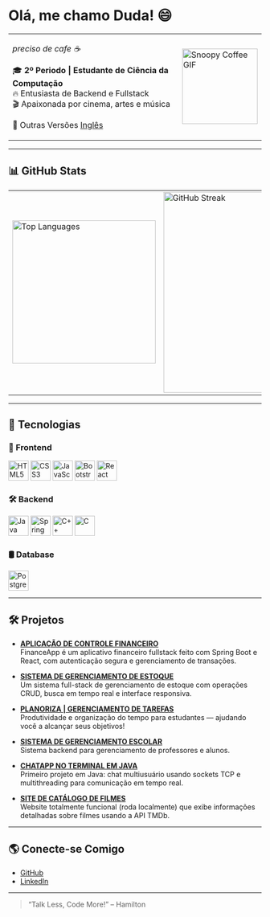 <!-- Versão em Português -->
# Olá, me chamo Duda! 😄

<table>
  <tr>
    <td>
      <p><i>preciso de cafe ☕</i></p>
      <p>🎓 <b>2º Periodo | Estudante de Ciência da Computação</b><br/>
         🔥 Entusiasta de Backend e Fullstack<br/>
         🎬 Apaixonada por cinema, artes e música
      </p>
      <p>📄 Outras Versões <a href="README.md">Inglês</a></p>
    </td>
    <td>
      <img src="https://media.tenor.com/KuCmU3O8vQUAAAAj/snoopy.gif" alt="Snoopy Coffee GIF" width="150px" />
    </td>
  </tr>
</table>

---

## 📊 GitHub Stats

<table>
  <tr>
    <td>
      <img src="https://github-readme-stats.vercel.app/api/top-langs/?username=maria-brito15&layout=compact&theme=radical" alt="Top Languages" width="285px" />
    </td>
    <td>
      <img src="https://github-readme-streak-stats.herokuapp.com/?user=maria-brito15&theme=radical" alt="GitHub Streak" width="400px" />
    </td>
  </tr>
</table>

---

## 🚀 Tecnologias

### 🎨 Frontend
<img src="https://cdn.jsdelivr.net/gh/devicons/devicon/icons/html5/html5-original.svg" alt="HTML5" width="40" height="40" title="HTML5"/> <img src="https://cdn.jsdelivr.net/gh/devicons/devicon/icons/css3/css3-original.svg" alt="CSS3" width="40" height="40" title="CSS3"/> <img src="https://cdn.jsdelivr.net/gh/devicons/devicon/icons/javascript/javascript-original.svg" alt="JavaScript" width="40" height="40" title="JavaScript"/> <img src="https://cdn.jsdelivr.net/gh/devicons/devicon/icons/bootstrap/bootstrap-original.svg" alt="Bootstrap" width="40" height="40" title="Bootstrap"/> <img src="https://cdn.jsdelivr.net/gh/devicons/devicon/icons/react/react-original.svg" alt="React" width="40" height="40" title="React"/>

### 🛠️ Backend
<img src="https://cdn.jsdelivr.net/gh/devicons/devicon/icons/java/java-original.svg" alt="Java" width="40" height="40" title="Java"/> <img src="https://cdn.jsdelivr.net/gh/devicons/devicon/icons/spring/spring-original.svg" alt="Spring Boot" width="40" height="40" title="Spring Boot"/>  <img src="https://cdn.jsdelivr.net/gh/devicons/devicon/icons/cplusplus/cplusplus-original.svg" alt="C++" width="40" height="40" title="C++"/> <img src="https://cdn.jsdelivr.net/gh/devicons/devicon/icons/c/c-original.svg" alt="C" width="40" height="40" title="C"/>

### 🛢️ Database
<img src="https://cdn.jsdelivr.net/gh/devicons/devicon/icons/postgresql/postgresql-original.svg" alt="PostgreSQL" width="40" height="40" title="PostgreSQL"/>

---

## 🛠️ Projetos
- [**APLICAÇÃO DE CONTROLE FINANCEIRO**](https://github.com/maria-brito15/FinanceApp/)  
  FinanceApp é um aplicativo financeiro fullstack feito com Spring Boot e React, com autenticação segura e gerenciamento de transações.
  
- [**SISTEMA DE GERENCIAMENTO DE ESTOQUE**](https://github.com/maria-brito15/InventoryManager/)  
  Um sistema full-stack de gerenciamento de estoque com operações CRUD, busca em tempo real e interface responsiva.

- [**PLANORIZA | GERENCIAMENTO DE TAREFAS**](https://www.linkedin.com/feed/update/urn:li:activity:7342233271881113600/)  
  Produtividade e organização do tempo para estudantes — ajudando você a alcançar seus objetivos!

- [**SISTEMA DE GERENCIAMENTO ESCOLAR**](https://github.com/maria-brito15/sistema-gerenciamento-pessoas-cpp)  
  Sistema backend para gerenciamento de professores e alunos.

- [**CHATAPP NO TERMINAL EM JAVA**](https://github.com/maria-brito15/chatApp_java)  
  Primeiro projeto em Java: chat multiusuário usando sockets TCP e multithreading para comunicação em tempo real.

- [**SITE DE CATÁLOGO DE FILMES**](https://github.com/maria-brito15/catalogo-filmes)  
  Website totalmente funcional (roda localmente) que exibe informações detalhadas sobre filmes usando a API TMDb.

---

## 🌎 Conecte-se Comigo

- [GitHub](https://github.com/maria-brito15)  
- [LinkedIn](https://www.linkedin.com/in/maria-eduarda-brito-a18064358/)

---

> “Talk Less, Code More!” – Hamilton
